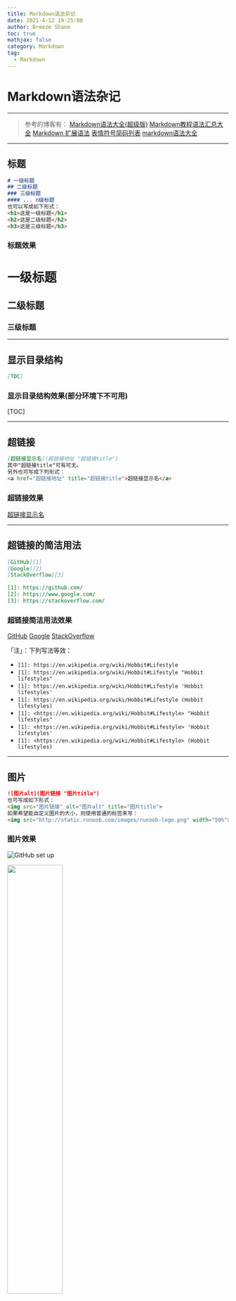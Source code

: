 ```yaml
---
title: Markdown语法杂记
date: 2021-4-12 19:25:00
author: Breeze Shane
toc: true
mathjax: false
category: Markdown
tag: 
  - Markdown
---
```

# Markdown语法杂记
***
> 参考的博客有：
> [Markdown语法大全(超级版)](https://www.jianshu.com/p/ebe52d2d468f)
> [Markdown教程语法汇总大全](https://zhuanlan.zhihu.com/p/75286458)
> [Markdown 扩展语法](https://www.markdown.xyz/extended-syntax/)
> [表情符号简码列表](https://gist.github.com/rxaviers/7360908)
> [markdown语法大全](https://www.cnblogs.com/miki-peng/articles/12502985.html)
***
## 标题
```markdown
# 一级标题
## 二级标题
### 三级标题
#### ... n级标题
也可以写成如下形式：
<h1>这是一级标题</h1>
<h2>这是二级标题</h2>
<h3>这是三级标题</h3>
```

### 标题效果

# 一级标题

## 二级标题
### 三级标题

***

## 显示目录结构

```markdown
[TOC]
```

### 显示目录结构效果(部分环境下不可用)

[TOC]

***

## 超链接

```markdown
[超链接显示名](超链接地址 "超链接title")
其中"超链接title"可有可无。
另外也可写成下列形式：
<a href="超链接地址" title="超链接title">超链接显示名</a>
```

### 超链接效果

[超链接显示名](超链接地址 "超链接title")

***

## 超链接的简洁用法

```markdown
[GitHub][1]
[Google][2]
[StackOverflow][3]

[1]: https://github.com/
[2]: https://www.google.com/
[3]: https://stackoverflow.com/
```



### 超链接简洁用法效果

[GitHub][1]
[Google][2]
[StackOverflow][3]

[1]: https://github.com/
[2]: https://www.google.com/
[3]: https://stackoverflow.com/

「注」：下列写法等效：

- `[1]: https://en.wikipedia.org/wiki/Hobbit#Lifestyle`
- `[1]: https://en.wikipedia.org/wiki/Hobbit#Lifestyle "Hobbit lifestyles"`
- `[1]: https://en.wikipedia.org/wiki/Hobbit#Lifestyle 'Hobbit lifestyles'`
- `[1]: https://en.wikipedia.org/wiki/Hobbit#Lifestyle (Hobbit lifestyles)`
- `[1]: <https://en.wikipedia.org/wiki/Hobbit#Lifestyle> "Hobbit lifestyles"`
- `[1]: <https://en.wikipedia.org/wiki/Hobbit#Lifestyle> 'Hobbit lifestyles'`
- `[1]: <https://en.wikipedia.org/wiki/Hobbit#Lifestyle> (Hobbit lifestyles)`

***

## 图片

```markdown
![图片alt](图片链接 "图片title")
也可写成如下形式：
<img src="图片链接" alt="图片alt" title="图片title">
如果希望能自定义图片的大小，则使用普通的标签来写：
<img src="http://static.runoob.com/images/runoob-logo.png" width="50%">
```

### 图片效果

![GitHub set up](http://zh.mweb.im/asset/img/set-up-git.gif "图片Title")

<img src="http://static.runoob.com/images/runoob-logo.png" width="50%">

## 字体

### 粗体、斜体、删除线、下划线

```markdown
**这是加粗的文字**			也可以写成<strong>   </strong>
*这是倾斜的文字*			也可以写成<em>   </em>
***这是斜体加粗的文字***
++这是带下划线的文字++
==我亮了！==
~~这是加删除线的文字~~
___还有这个也是斜体加粗！___ 也可以写成
然而最后一种方式并不推荐，因为存在不兼容的问题。
```

#### 字体效果

**这是加粗的文字**
*这是倾斜的文字*
***这是斜体加粗的文字***
<u>这是带下划线的文字</u>
==我亮了！==
~~这是加删除线的文字~~
___还有这个也是斜体加粗！___

### 字体颜色修改

```
<font color="#dd0000">文字颜色预览</font>
```

#### 字体颜色修改效果

<font color="#dd0000">文字颜色预览</font>

| 颜色名               | 十六进制颜色值                               | 颜色               | 预览 |
| :------------------: | :------------------------------------------: | :----------------: | :--: |
| AliceBlue            | #F0F8FF | rgb(240, 248, 255) | <table><tr><td bgcolor=#F0F8FF></td></tr></table> |
| AntiqueWhite         | #FAEBD7 | rgb(250, 235, 215) | <table><tr><td bgcolor=#FAEBD7></td></tr></table> |
| Aqua                 | #00FFFF | rgb(0, 255, 255)   | <table><tr><td bgcolor=#00FFFF></td></tr></table> |
| Aquamarine           | #7FFFD4 | rgb(127, 255, 212) | <table><tr><td bgcolor=#7FFFD4></td></tr></table> |
| Azure                | #F0FFFF | rgb(240, 255, 255) | <table><tr><td bgcolor=#F0FFFF></td></tr></table> |
| Beige                | #F5F5DC | rgb(245, 245, 220) | <table><tr><td bgcolor=#F5F5DC></td></tr></table> |
| Bisque               | #FFE4C4 | rgb(255, 228, 196) | <table><tr><td bgcolor=#FFE4C4></td></tr></table> |
| Black                | #000000 | rgb(0, 0, 0)       | <table><tr><td bgcolor=#000000></td></tr></table> |
| BlanchedAlmond       | #FFEBCD | rgb(255, 235, 205) | <table><tr><td bgcolor=#FFEBCD></td></tr></table> |
| Blue                 | #0000FF | rgb(0, 0, 255)     | <table><tr><td bgcolor=#0000FF></td></tr></table> |
| BlueViolet           | #8A2BE2 | rgb(138, 43, 226)  | <table><tr><td bgcolor=#8A2BE2></td></tr></table> |
| Brown                | #A52A2A | rgb(165, 42, 42)   | <table><tr><td bgcolor=#A52A2A></td></tr></table> |
| BurlyWood            | #DEB887 | rgb(222, 184, 135) | <table><tr><td bgcolor=#DEB887></td></tr></table> |
| CadetBlue            | #5F9EA0 | rgb(95, 158, 160)  | <table><tr><td bgcolor=#5F9EA0></td></tr></table> |
| Chartreuse           | #7FFF00 | rgb(127, 255, 0)   | <table><tr><td bgcolor=#7FFF00></td></tr></table> |
| Chocolate            | #D2691E | rgb(210, 105, 30)  | <table><tr><td bgcolor=#D2691E></td></tr></table> |
| Coral                | #FF7F50 | rgb(255, 127, 80)  | <table><tr><td bgcolor=#FF7F50></td></tr></table> |
| CornflowerBlue       | #6495ED | rgb(100, 149, 237) | <table><tr><td bgcolor=#6495ED></td></tr></table> |
| Cornsilk             | #FFF8DC | rgb(255, 248, 220) | <table><tr><td bgcolor=#FFF8DC></td></tr></table> |
| Crimson              | #DC143C | rgb(220, 20, 60)   | <table><tr><td bgcolor=#DC143C></td></tr></table> |
| Cyan                 | #00FFFF | rgb(0, 255, 255)   | <table><tr><td bgcolor=#00FFFF></td></tr></table> |
| DarkBlue             | #00008B | rgb(0, 0, 139)     | <table><tr><td bgcolor=#00008B></td></tr></table> |
| DarkCyan             | #008B8B | rgb(0, 139, 139)   | <table><tr><td bgcolor=#008B8B></td></tr></table> |
| DarkGoldenRod        | #B8860B | rgb(184, 134, 11)  | <table><tr><td bgcolor=#B8860B></td></tr></table> |
| DarkGray             | #A9A9A9 | rgb(169, 169, 169) | <table><tr><td bgcolor=#A9A9A9></td></tr></table> |
| DarkGreen            | #006400 | rgb(0, 100, 0)     | <table><tr><td bgcolor=#006400></td></tr></table> |
| DarkKhaki            | #BDB76B | rgb(189, 183, 107) | <table><tr><td bgcolor=#BDB76B></td></tr></table> |
| DarkMagenta          | #8B008B | rgb(139, 0, 139)   | <table><tr><td bgcolor=#8B008B></td></tr></table> |
| DarkOliveGreen       | #556B2F | rgb(85, 107, 47)   | <table><tr><td bgcolor=#556B2F></td></tr></table> |
| Darkorange           | #FF8C00 | rgb(255, 140, 0)   | <table><tr><td bgcolor=#FF8C00></td></tr></table> |
| DarkOrchid           | #9932CC | rgb(153, 50, 204)  | <table><tr><td bgcolor=#9932CC></td></tr></table> |
| DarkRed              | #8B0000 | rgb(139, 0, 0)     | <table><tr><td bgcolor=#8B0000></td></tr></table> |
| DarkSalmon           | #E9967A | rgb(233, 150, 122) | <table><tr><td bgcolor=#E9967A></td></tr></table> |
| DarkSeaGreen         | #8FBC8F | rgb(143, 188, 143) | <table><tr><td bgcolor=#8FBC8F></td></tr></table> |
| DarkSlateBlue        | #483D8B | rgb(72, 61, 139)   | <table><tr><td bgcolor=#483D8B></td></tr></table> |
| DarkSlateGray        | #2F4F4F | rgb(47, 79, 79)    | <table><tr><td bgcolor=#2F4F4F></td></tr></table> |
| DarkTurquoise        | #00CED1 | rgb(0, 206, 209)   | <table><tr><td bgcolor=#00CED1></td></tr></table> |
| DarkViolet           | #9400D3 | rgb(148, 0, 211)   | <table><tr><td bgcolor=#9400D3></td></tr></table> |
| DeepPink             | #FF1493 | rgb(255, 20, 147)  | <table><tr><td bgcolor=#FF1493></td></tr></table> |
| DeepSkyBlue          | #00BFFF | rgb(0, 191, 255)   | <table><tr><td bgcolor=#00BFFF></td></tr></table> |
| DimGray              | #696969 | rgb(105, 105, 105) | <table><tr><td bgcolor=#696969></td></tr></table> |
| DodgerBlue           | #1E90FF | rgb(30, 144, 255)  | <table><tr><td bgcolor=#1E90FF></td></tr></table> |
| Feldspar             | #D19275 | rgb(209, 146, 117) | <table><tr><td bgcolor=#D19275></td></tr></table> |
| FireBrick            | #B22222 | rgb(178, 34, 34)   | <table><tr><td bgcolor=#B22222></td></tr></table> |
| FloralWhite          | #FFFAF0 | rgb(255, 250, 240) | <table><tr><td bgcolor=#FFFAF0></td></tr></table> |
| ForestGreen          | #228B22 | rgb(34, 139, 34)   | <table><tr><td bgcolor=#228B22></td></tr></table> |
| Fuchsia              | #FF00FF | rgb(255, 0, 255)   | <table><tr><td bgcolor=#FF00FF></td></tr></table> |
| Gainsboro            | #DCDCDC | rgb(220, 220, 220) | <table><tr><td bgcolor=#DCDCDC></td></tr></table> |
| GhostWhite           | #F8F8FF | rgb(248, 248, 255) | <table><tr><td bgcolor=#F8F8FF></td></tr></table> |
| Gold                 | #FFD700 | rgb(255, 215, 0)   | <table><tr><td bgcolor=#FFD700></td></tr></table> |
| GoldenRod            | #DAA520 | rgb(218, 165, 32)  | <table><tr><td bgcolor=#DAA520></td></tr></table> |
| Gray                 | #808080 | rgb(128, 128, 128) | <table><tr><td bgcolor=#808080></td></tr></table> |
| Green                | #008000 | rgb(0, 128, 0)     | <table><tr><td bgcolor=#008000></td></tr></table> |
| GreenYellow          | #ADFF2F | rgb(173, 255, 47)  | <table><tr><td bgcolor=#ADFF2F></td></tr></table> |
| HoneyDew             | #F0FFF0 | rgb(240, 255, 240) | <table><tr><td bgcolor=#F0FFF0></td></tr></table> |
| HotPink              | #FF69B4 | rgb(255, 105, 180) | <table><tr><td bgcolor=#FF69B4></td></tr></table> |
| IndianRed            | #CD5C5C | rgb(205, 92, 92)   | <table><tr><td bgcolor=#CD5C5C></td></tr></table> |
| Indigo               | #4B0082 | rgb(75, 0, 130)    | <table><tr><td bgcolor=#4B0082></td></tr></table> |
| Ivory                | #FFFFF0 | rgb(255, 255, 240) | <table><tr><td bgcolor=#FFFFF0></td></tr></table> |
| Khaki                | #F0E68C | rgb(240, 230, 140) | <table><tr><td bgcolor=#F0E68C></td></tr></table> |
| Lavender             | #E6E6FA | rgb(230, 230, 250) | <table><tr><td bgcolor=#E6E6FA></td></tr></table> |
| LavenderBlush        | #FFF0F5 | rgb(255, 240, 245) | <table><tr><td bgcolor=#FFF0F5></td></tr></table> |
| LawnGreen            | #7CFC00 | rgb(124, 252, 0)   | <table><tr><td bgcolor=#7CFC00></td></tr></table> |
| LemonChiffon         | #FFFACD | rgb(255, 250, 205) | <table><tr><td bgcolor=#FFFACD></td></tr></table> |
| LightBlue            | #ADD8E6 | rgb(173, 216, 230) | <table><tr><td bgcolor=#ADD8E6></td></tr></table> |
| LightCoral           | #F08080 | rgb(240, 128, 128) | <table><tr><td bgcolor=#F08080></td></tr></table> |
| LightCyan            | #E0FFFF | rgb(224, 255, 255) | <table><tr><td bgcolor=#E0FFFF></td></tr></table> |
| LightGoldenRodYellow | #FAFAD2 | rgb(250, 250, 210) | <table><tr><td bgcolor=#FAFAD2></td></tr></table> |
| LightGrey            | #D3D3D3 | rgb(211, 211, 211) | <table><tr><td bgcolor=#D3D3D3></td></tr></table> |
| LightGreen           | #90EE90 | rgb(144, 238, 144) | <table><tr><td bgcolor=#90EE90></td></tr></table> |
| LightPink            | #FFB6C1 | rgb(255, 182, 193) | <table><tr><td bgcolor=#FFB6C1></td></tr></table> |
| LightSalmon          | #FFA07A | rgb(255, 160, 122) | <table><tr><td bgcolor=#FFA07A></td></tr></table> |
| LightSeaGreen        | #20B2AA | rgb(32, 178, 170)  | <table><tr><td bgcolor=#20B2AA></td></tr></table> |
| LightSkyBlue         | #87CEFA | rgb(135, 206, 250) | <table><tr><td bgcolor=#87CEFA></td></tr></table> |
| LightSlateBlue       | #8470FF | rgb(132, 112, 255) | <table><tr><td bgcolor=#8470FF></td></tr></table> |
| LightSlateGray       | #778899 | rgb(119, 136, 153) | <table><tr><td bgcolor=#778899></td></tr></table> |
| LightSteelBlue       | #B0C4DE | rgb(176, 196, 222) | <table><tr><td bgcolor=#B0C4DE></td></tr></table> |
| LightYellow          | #FFFFE0 | rgb(255, 255, 224) | <table><tr><td bgcolor=#FFFFE0></td></tr></table> |
| Lime                 | #00FF00 | rgb(0, 255, 0)     | <table><tr><td bgcolor=#00FF00></td></tr></table> |
| LimeGreen            | #32CD32 | rgb(50, 205, 50)   | <table><tr><td bgcolor=#32CD32></td></tr></table> |
| Linen                | #FAF0E6 | rgb(250, 240, 230) | <table><tr><td bgcolor=#FAF0E6></td></tr></table> |
| Magenta              | #FF00FF | rgb(255, 0, 255)   | <table><tr><td bgcolor=#FF00FF></td></tr></table> |
| Maroon               | #800000 | rgb(128, 0, 0)     | <table><tr><td bgcolor=#800000></td></tr></table> |
| MediumAquaMarine     | #66CDAA | rgb(102, 205, 170) | <table><tr><td bgcolor=#66CDAA></td></tr></table> |
| MediumBlue           | #0000CD | rgb(0, 0, 205)     | <table><tr><td bgcolor=#0000CD></td></tr></table> |
| MediumOrchid         | #BA55D3 | rgb(186, 85, 211)  | <table><tr><td bgcolor=#BA55D3></td></tr></table> |
| MediumPurple         | #9370D8 | rgb(147, 112, 216) | <table><tr><td bgcolor=#9370D8></td></tr></table> |
| MediumSeaGreen       | #3CB371 | rgb(60, 179, 113)  | <table><tr><td bgcolor=#3CB371></td></tr></table> |
| MediumSlateBlue      | #7B68EE | rgb(123, 104, 238) | <table><tr><td bgcolor=#7B68EE></td></tr></table> |
| MediumSpringGreen    | #00FA9A | rgb(0, 250, 154)   | <table><tr><td bgcolor=#00FA9A></td></tr></table> |
| MediumTurquoise      | #48D1CC | rgb(72, 209, 204)  | <table><tr><td bgcolor=#48D1CC></td></tr></table> |
| MediumVioletRed      | #C71585 | rgb(199, 21, 133)  | <table><tr><td bgcolor=#C71585></td></tr></table> |
| MidnightBlue         | #191970 | rgb(25, 25, 112)   | <table><tr><td bgcolor=#191970></td></tr></table> |
| MintCream            | #F5FFFA | rgb(245, 255, 250) | <table><tr><td bgcolor=#F5FFFA></td></tr></table> |
| MistyRose            | #FFE4E1 | rgb(255, 228, 225) | <table><tr><td bgcolor=#FFE4E1></td></tr></table> |
| Moccasin             | #FFE4B5 | rgb(255, 228, 181) | <table><tr><td bgcolor=#FFE4B5></td></tr></table> |
| NavajoWhite          | #FFDEAD | rgb(255, 222, 173) | <table><tr><td bgcolor=#FFDEAD></td></tr></table> |
| Navy                 | #000080 | rgb(0, 0, 128)     | <table><tr><td bgcolor=#000080></td></tr></table> |
| OldLace              | #FDF5E6 | rgb(253, 245, 230) | <table><tr><td bgcolor=#FDF5E6></td></tr></table> |
| Olive                | #808000 | rgb(128, 128, 0)   | <table><tr><td bgcolor=#808000></td></tr></table> |
| OliveDrab            | #6B8E23 | rgb(107, 142, 35)  | <table><tr><td bgcolor=#6B8E23></td></tr></table> |
| Orange               | #FFA500 | rgb(255, 165, 0)   | <table><tr><td bgcolor=#FFA500></td></tr></table> |
| OrangeRed            | #FF4500 | rgb(255, 69, 0)    | <table><tr><td bgcolor=#FF4500></td></tr></table> |
| Orchid               | #DA70D6 | rgb(218, 112, 214) | <table><tr><td bgcolor=#DA70D6></td></tr></table> |
| PaleGoldenRod        | #EEE8AA | rgb(238, 232, 170) | <table><tr><td bgcolor=#EEE8AA></td></tr></table> |
| PaleGreen            | #98FB98 | rgb(152, 251, 152) | <table><tr><td bgcolor=#98FB98></td></tr></table> |
| PaleTurquoise        | #AFEEEE | rgb(175, 238, 238) | <table><tr><td bgcolor=#AFEEEE></td></tr></table> |
| PaleVioletRed        | #D87093 | rgb(216, 112, 147) | <table><tr><td bgcolor=#D87093></td></tr></table> |
| PapayaWhip           | #FFEFD5 | rgb(255, 239, 213) | <table><tr><td bgcolor=#FFEFD5></td></tr></table> |
| PeachPuff            | #FFDAB9 | rgb(255, 218, 185) | <table><tr><td bgcolor=#FFDAB9></td></tr></table> |
| Peru                 | #CD853F | rgb(205, 133, 63)  | <table><tr><td bgcolor=#CD853F></td></tr></table> |
| Pink                 | #FFC0CB | rgb(255, 192, 203) | <table><tr><td bgcolor=#FFC0CB></td></tr></table> |
| Plum                 | #DDA0DD | rgb(221, 160, 221) | <table><tr><td bgcolor=#DDA0DD></td></tr></table> |
| PowderBlue           | #B0E0E6 | rgb(176, 224, 230) | <table><tr><td bgcolor=#B0E0E6></td></tr></table> |
| Purple               | #800080 | rgb(128, 0, 128)   | <table><tr><td bgcolor=#800080></td></tr></table> |
| Red                  | #FF0000 | rgb(255, 0, 0)     | <table><tr><td bgcolor=#FF0000></td></tr></table> |
| RosyBrown            | #BC8F8F | rgb(188, 143, 143) | <table><tr><td bgcolor=#BC8F8F></td></tr></table> |
| RoyalBlue            | #4169E1 | rgb(65, 105, 225)  | <table><tr><td bgcolor=#4169E1></td></tr></table> |
| SaddleBrown          | #8B4513 | rgb(139, 69, 19)   | <table><tr><td bgcolor=#8B4513></td></tr></table> |
| Salmon               | #FA8072 | rgb(250, 128, 114) | <table><tr><td bgcolor=#FA8072></td></tr></table> |
| SandyBrown           | #F4A460 | rgb(244, 164, 96)  | <table><tr><td bgcolor=#F4A460></td></tr></table> |
| SeaGreen             | #2E8B57 | rgb(46, 139, 87)   | <table><tr><td bgcolor=#2E8B57></td></tr></table> |
| SeaShell             | #FFF5EE | rgb(255, 245, 238) | <table><tr><td bgcolor=#FFF5EE></td></tr></table> |
| Sienna               | #A0522D | rgb(160, 82, 45)   | <table><tr><td bgcolor=#A0522D></td></tr></table> |
| Silver               | #C0C0C0 | rgb(192, 192, 192) | <table><tr><td bgcolor=#C0C0C0></td></tr></table> |
| SkyBlue              | #87CEEB | rgb(135, 206, 235) | <table><tr><td bgcolor=#87CEEB></td></tr></table> |
| SlateBlue            | #6A5ACD | rgb(106, 90, 205)  | <table><tr><td bgcolor=#6A5ACD></td></tr></table> |
| SlateGray            | #708090 | rgb(112, 128, 144) | <table><tr><td bgcolor=#708090></td></tr></table> |
| Snow                 | #FFFAFA | rgb(255, 250, 250) | <table><tr><td bgcolor=#FFFAFA></td></tr></table> |
| SpringGreen          | #00FF7F | rgb(0, 255, 127)   | <table><tr><td bgcolor=#00FF7F></td></tr></table> |
| SteelBlue            | #4682B4 | rgb(70, 130, 180)  | <table><tr><td bgcolor=#4682B4></td></tr></table> |
| Tan                  | #D2B48C | rgb(210, 180, 140) | <table><tr><td bgcolor=#D2B48C></td></tr></table> |
| Teal                 | #008080 | rgb(0, 128, 128)   | <table><tr><td bgcolor=#008080></td></tr></table> |
| Thistle              | #D8BFD8 | rgb(216, 191, 216) | <table><tr><td bgcolor=#D8BFD8></td></tr></table> |
| Tomato               | #FF6347 | rgb(255, 99, 71)   | <table><tr><td bgcolor=#FF6347></td></tr></table> |
| Turquoise            | #40E0D0 | rgb(64, 224, 208)  | <table><tr><td bgcolor=#40E0D0></td></tr></table> |
| Violet               | #EE82EE | rgb(238, 130, 238) | <table><tr><td bgcolor=#EE82EE></td></tr></table> |
| VioletRed            | #D02090 | rgb(208, 32, 144)  | <table><tr><td bgcolor=#D02090></td></tr></table> |
| Wheat                | #F5DEB3 | rgb(245, 222, 179) | <table><tr><td bgcolor=#F5DEB3></td></tr></table> |
| White                | #FFFFFF | rgb(255, 255, 255) | <table><tr><td bgcolor=#FFFFFF></td></tr></table> |
| WhiteSmoke           | #F5F5F5 | rgb(245, 245, 245) | <table><tr><td bgcolor=#F5F5F5></td></tr></table> |
| Yellow               | #FFFF00 | rgb(255, 255, 0)   | <table><tr><td bgcolor=#FFFF00></td></tr></table> |
| YellowGreen          | #9ACD32 | rgb(154, 205, 50)  | <table><tr><td bgcolor=#9ACD32></td></tr></table> |


### 字体大小修改

```markdown
size为1：<font size="1">size为1</font>
size为2：<font size="2">size为2</font>
size为3：<font size="3">size为3</font>
size为4：<font size="4">size为4</font>
size为5：<font size="5">size为5</font>
size为6：<font size="6">size为6</font>
```

#### 字体大小修改效果

size为1：<font size="1">size为1</font>
size为2：<font size="2">size为2</font>
size为3：<font size="3">size为3</font>
size为4：<font size="4">size为4</font>
size为5：<font size="5">size为5</font>
size为6：<font size="6">size为6</font>

### 字体类型

```markdown
<font face="黑体">我是黑体字</font> 
<font face="宋体">我是宋体字</font> 
<font face="楷体">我是楷体字</font> 
<font face="微软雅黑">我是微软雅黑字</font> 
<font face="fantasy">我是fantasy字</font>
<font face="Helvetica">我是Helvetica字</font> 
```

#### 字体类型效果

<font face="黑体">我是黑体字</font> 
<font face="宋体">我是宋体字</font> 
<font face="楷体">我是楷体字</font> 
<font face="微软雅黑">我是微软雅黑字</font> 
<font face="fantasy">我是fantasy字</font>
<font face="Helvetica">我是Helvetica字</font> 

### 背景色修改

```markdown
<table><tr><td bgcolor=#F4A460>#F4A460</td></tr></table>
<table><tr><td bgcolor=#FF6347>#FF6347</td></tr></table>  
<table><tr><td bgcolor=#D8BFD8>#D8BFD8</td></tr></table>  
<table><tr><td bgcolor=#008080>#008080</td></tr></table>  
<table><tr><td bgcolor=#FFD700>#FFD700</td></tr></table>  
```

#### 背景色修改效果

<table><tr><td bgcolor=#F4A460>#F4A460</td></tr></table>
<table><tr><td bgcolor=#FF6347>#FF6347</td></tr></table> 
<table><tr><td bgcolor=#D8BFD8>#D8BFD8</td></tr></table> 
<table><tr><td bgcolor=#008080>#008080</td></tr></table> 
<table><tr><td bgcolor=#FFD700>#FFD700</td></tr></table> 

***

## 引用

```markdown
> What？
>> 这是啥？
>>> 引用啥？
也可以写成如下形式：
<blockquote>引用的内容</blockquote>
```

### 引用效果

> What？
> > 这是啥？
> >
> > > 引用啥？

***

## 分割线

```markdown
***
***
___
```

### 分割线效果

***

___

___



---

## 列表（支持嵌套）

### 无序列表

```markdown
- 列表内容
+ 列表内容
* 列表内容
也可写成：
<ul>
<li>   </li>
<li>   </li>
<li>   </li>
<li>   </li>
</ul> 
```

> 注意：-、+、*与列表内容之间要有一个空格

#### 无序列表效果

- 列表内容
+ 列表内容

* 列表内容

### 有序列表

```markdown
1. 列表内容
2. 列表内容
3. 列表内容
也可写成：
<ol>
<li>   </li>
<li>   </li>
<li>   </li>
<li>   </li>
</ol> 
```

#### 有序列表效果

1. 列表内容
2. 列表内容
3. 列表内容

### 任务列表

```markdown
 - [x] Have breakfast!
 - [ ] Have lunch!
 - [ ] Have dinner!
 「注」：先打空格再打-，接着打空格，最后再打[ ]，另外[ ]中间是有括号的。
```

#### 任务列表效果

- [x] Have breakfast!

- [ ] Have lunch!

- [ ] Have dinner!

***

## 表格

```markdown
表头|表头|表头|表头
---|:---|---:|:---:
内容|内容|内容|内容
内容|内容|内容|内容

可以注意到，：起到的作用是设定对齐方式，依次是左对齐、右对齐、居中对齐。
```

### 表格效果

| 表头 | 表头 | 表头 | 表头 |
| ---- | :--- | ---: | :--: |
| 内容 | 内容 | 内容 | 内容 |
| 内容 | 内容 | 内容 | 内容 |

***

## 代码行 & 代码块

### 单行代码

```
`import torch as pd`
```

### 单行代码效果

`import torch as pd`

### 代码块

````
```
import tensorflow as np
import torch as pd
​```
如果想指定语言从而达到语法高亮的效果则可以写成：
​```python
import tensorflow as np
import torch as pd
​```
````

### 代码块效果

```
import tensorflow as np
import torch as pd
```

```python
import tensorflow as np
import torch as pd
```

***

## Emoji

People

| :bowtie: `:bowtie:`                                          | :smile: `:smile:`                                            | :laughing: `:laughing:`                     |
| ------------------------------------------------------------ | ------------------------------------------------------------ | ------------------------------------------- |
| :blush: `:blush:`                                            | :smiley: `:smiley:`                                          | :relaxed: `:relaxed:`                       |
| :smirk: `:smirk:`                                            | :heart_eyes: `:heart_eyes:`                                  | :kissing_heart: `:kissing_heart:`           |
| :kissing_closed_eyes: `:kissing_closed_eyes:`                | :flushed: `:flushed:`                                        | :relieved: `:relieved:`                     |
| :satisfied: `:satisfied:`                                    | :grin: `:grin:`                                              | :wink: `:wink:`                             |
| :stuck_out_tongue_winking_eye: `:stuck_out_tongue_winking_eye:` | :stuck_out_tongue_closed_eyes: `:stuck_out_tongue_closed_eyes:` | :grinning: `:grinning:`                     |
| :kissing: `:kissing:`                                        | :kissing_smiling_eyes: `:kissing_smiling_eyes:`              | :stuck_out_tongue: `:stuck_out_tongue:`     |
| :sleeping: `:sleeping:`                                      | :worried: `:worried:`                                        | :frowning: `:frowning:`                     |
| :anguished: `:anguished:`                                    | :open_mouth: `:open_mouth:`                                  | :grimacing: `:grimacing:`                   |
| :confused: `:confused:`                                      | :hushed: `:hushed:`                                          | :expressionless: `:expressionless:`         |
| :unamused: `:unamused:`                                      | :sweat_smile: `:sweat_smile:`                                | :sweat: `:sweat:`                           |
| :disappointed_relieved: `:disappointed_relieved:`            | :weary: `:weary:`                                            | :pensive: `:pensive:`                       |
| :disappointed: `:disappointed:`                              | :confounded: `:confounded:`                                  | :fearful: `:fearful:`                       |
| :cold_sweat: `:cold_sweat:`                                  | :persevere: `:persevere:`                                    | :cry: `:cry:`                               |
| :sob: `:sob:`                                                | :joy: `:joy:`                                                | :astonished: `:astonished:`                 |
| :scream: `:scream:`                                          | :neckbeard: `:neckbeard:`                                    | :tired_face: `:tired_face:`                 |
| :angry: `:angry:`                                            | :rage: `:rage:`                                              | :triumph: `:triumph:`                       |
| :sleepy: `:sleepy:`                                          | :yum: `:yum:`                                                | :mask: `:mask:`                             |
| :sunglasses: `:sunglasses:`                                  | :dizzy_face: `:dizzy_face:`                                  | :imp: `:imp:`                               |
| :smiling_imp: `:smiling_imp:`                                | :neutral_face: `:neutral_face:`                              | :no_mouth: `:no_mouth:`                     |
| :innocent: `:innocent:`                                      | :alien: `:alien:`                                            | :yellow_heart: `:yellow_heart:`             |
| :blue_heart: `:blue_heart:`                                  | :purple_heart: `:purple_heart:`                              | :heart: `:heart:`                           |
| :green_heart: `:green_heart:`                                | :broken_heart: `:broken_heart:`                              | :heartbeat: `:heartbeat:`                   |
| :heartpulse: `:heartpulse:`                                  | :two_hearts: `:two_hearts:`                                  | :revolving_hearts: `:revolving_hearts:`     |
| :cupid: `:cupid:`                                            | :sparkling_heart: `:sparkling_heart:`                        | :sparkles: `:sparkles:`                     |
| :star: `:star:`                                              | :star2: `:star2:`                                            | :dizzy: `:dizzy:`                           |
| :boom: `:boom:`                                              | :collision: `:collision:`                                    | :anger: `:anger:`                           |
| :exclamation: `:exclamation:`                                | :question: `:question:`                                      | :grey_exclamation: `:grey_exclamation:`     |
| :grey_question: `:grey_question:`                            | :zzz: `:zzz:`                                                | :dash: `:dash:`                             |
| :sweat_drops: `:sweat_drops:`                                | :notes: `:notes:`                                            | :musical_note: `:musical_note:`             |
| :fire: `:fire:`                                              | :hankey: `:hankey:`                                          | :poop: `:poop:`                             |
| :shit: `:shit:`                                              | :+1: `:+1:`                                                  | :thumbsup: `:thumbsup:`                     |
| :-1: `:-1:`                                                  | :thumbsdown: `:thumbsdown:`                                  | :ok_hand: `:ok_hand:`                       |
| :punch: `:punch:`                                            | :facepunch: `:facepunch:`                                    | :fist: `:fist:`                             |
| :v: `:v:`                                                    | :wave: `:wave:`                                              | :hand: `:hand:`                             |
| :raised_hand: `:raised_hand:`                                | :open_hands: `:open_hands:`                                  | :point_up: `:point_up:`                     |
| :point_down: `:point_down:`                                  | :point_left: `:point_left:`                                  | :point_right: `:point_right:`               |
| :raised_hands: `:raised_hands:`                              | :pray: `:pray:`                                              | :point_up_2: `:point_up_2:`                 |
| :clap: `:clap:`                                              | :muscle: `:muscle:`                                          | :metal: `:metal:`                           |
| :fu: `:fu:`                                                  | :walking: `:walking:`                                        | :runner: `:runner:`                         |
| :running: `:running:`                                        | :couple: `:couple:`                                          | :family: `:family:`                         |
| :two_men_holding_hands: `:two_men_holding_hands:`            | :two_women_holding_hands: `:two_women_holding_hands:`        | :dancer: `:dancer:`                         |
| :dancers: `:dancers:`                                        | :ok_woman: `:ok_woman:`                                      | :no_good: `:no_good:`                       |
| :information_desk_person: `:information_desk_person:`        | :raising_hand: `:raising_hand:`                              | :bride_with_veil: `:bride_with_veil:`       |
| :person_with_pouting_face: `:person_with_pouting_face:`      | :person_frowning: `:person_frowning:`                        | :bow: `:bow:`                               |
| :couplekiss: `:couplekiss:`                                  | :couple_with_heart: `:couple_with_heart:`                    | :massage: `:massage:`                       |
| :haircut: `:haircut:`                                        | :nail_care: `:nail_care:`                                    | :boy: `:boy:`                               |
| :girl: `:girl:`                                              | :woman: `:woman:`                                            | :man: `:man:`                               |
| :baby: `:baby:`                                              | :older_woman: `:older_woman:`                                | :older_man: `:older_man:`                   |
| :person_with_blond_hair: `:person_with_blond_hair:`          | :man_with_gua_pi_mao: `:man_with_gua_pi_mao:`                | :man_with_turban: `:man_with_turban:`       |
| :construction_worker: `:construction_worker:`                | :cop: `:cop:`                                                | :angel: `:angel:`                           |
| :princess: `:princess:`                                      | :smiley_cat: `:smiley_cat:`                                  | :smile_cat: `:smile_cat:`                   |
| :heart_eyes_cat: `:heart_eyes_cat:`                          | :kissing_cat: `:kissing_cat:`                                | :smirk_cat: `:smirk_cat:`                   |
| :scream_cat: `:scream_cat:`                                  | :crying_cat_face: `:crying_cat_face:`                        | :joy_cat: `:joy_cat:`                       |
| :pouting_cat: `:pouting_cat:`                                | :japanese_ogre: `:japanese_ogre:`                            | :japanese_goblin: `:japanese_goblin:`       |
| :see_no_evil: `:see_no_evil:`                                | :hear_no_evil: `:hear_no_evil:`                              | :speak_no_evil: `:speak_no_evil:`           |
| :guardsman: `:guardsman:`                                    | :skull: `:skull:`                                            | :feet: `:feet:`                             |
| :lips: `:lips:`                                              | :kiss: `:kiss:`                                              | :droplet: `:droplet:`                       |
| :ear: `:ear:`                                                | :eyes: `:eyes:`                                              | :nose: `:nose:`                             |
| :tongue: `:tongue:`                                          | :love_letter: `:love_letter:`                                | :bust_in_silhouette: `:bust_in_silhouette:` |
| :busts_in_silhouette: `:busts_in_silhouette:`                | :speech_balloon: `:speech_balloon:`                          | :thought_balloon: `:thought_balloon:`       |
| :feelsgood: `:feelsgood:`                                    | :finnadie: `:finnadie:`                                      | :goberserk: `:goberserk:`                   |
| :godmode: `:godmode:`                                        | :hurtrealbad: `:hurtrealbad:`                                | :rage1: `:rage1:`                           |
| :rage2: `:rage2:`                                            | :rage3: `:rage3:`                                            | :rage4: `:rage4:`                           |
| :suspect: `:suspect:`                                        | :trollface: `:trollface:`                                    |                                             |

Nature

| :sunny: `:sunny:`                                            | :umbrella: `:umbrella:`                         | :cloud: `:cloud:`                                            |
| ------------------------------------------------------------ | ----------------------------------------------- | ------------------------------------------------------------ |
| :snowflake: `:snowflake:`                                    | :snowman: `:snowman:`                           | :zap: `:zap:`                                                |
| :cyclone: `:cyclone:`                                        | :foggy: `:foggy:`                               | :ocean: `:ocean:`                                            |
| :cat: `:cat:`                                                | :dog: `:dog:`                                   | :mouse: `:mouse:`                                            |
| :hamster: `:hamster:`                                        | :rabbit: `:rabbit:`                             | :wolf: `:wolf:`                                              |
| :frog: `:frog:`                                              | :tiger: `:tiger:`                               | :koala: `:koala:`                                            |
| :bear: `:bear:`                                              | :pig: `:pig:`                                   | :pig_nose: `:pig_nose:`                                      |
| :cow: `:cow:`                                                | :boar: `:boar:`                                 | :monkey_face: `:monkey_face:`                                |
| :monkey: `:monkey:`                                          | :horse: `:horse:`                               | :racehorse: `:racehorse:`                                    |
| :camel: `:camel:`                                            | :sheep: `:sheep:`                               | :elephant: `:elephant:`                                      |
| :panda_face: `:panda_face:`                                  | :snake: `:snake:`                               | :bird: `:bird:`                                              |
| :baby_chick: `:baby_chick:`                                  | :hatched_chick: `:hatched_chick:`               | :hatching_chick: `:hatching_chick:`                          |
| :chicken: `:chicken:`                                        | :penguin: `:penguin:`                           | :turtle: `:turtle:`                                          |
| :bug: `:bug:`                                                | :honeybee: `:honeybee:`                         | :ant: `:ant:`                                                |
| :beetle: `:beetle:`                                          | :snail: `:snail:`                               | :octopus: `:octopus:`                                        |
| :tropical_fish: `:tropical_fish:`                            | :fish: `:fish:`                                 | :whale: `:whale:`                                            |
| :whale2: `:whale2:`                                          | :dolphin: `:dolphin:`                           | :cow2: `:cow2:`                                              |
| :ram: `:ram:`                                                | :rat: `:rat:`                                   | :water_buffalo: `:water_buffalo:`                            |
| :tiger2: `:tiger2:`                                          | :rabbit2: `:rabbit2:`                           | :dragon: `:dragon:`                                          |
| :goat: `:goat:`                                              | :rooster: `:rooster:`                           | :dog2: `:dog2:`                                              |
| :pig2: `:pig2:`                                              | :mouse2: `:mouse2:`                             | :ox: `:ox:`                                                  |
| :dragon_face: `:dragon_face:`                                | :blowfish: `:blowfish:`                         | :crocodile: `:crocodile:`                                    |
| :dromedary_camel: `:dromedary_camel:`                        | :leopard: `:leopard:`                           | :cat2: `:cat2:`                                              |
| :poodle: `:poodle:`                                          | :paw_prints: `:paw_prints:`                     | :bouquet: `:bouquet:`                                        |
| :cherry_blossom: `:cherry_blossom:`                          | :tulip: `:tulip:`                               | :four_leaf_clover: `:four_leaf_clover:`                      |
| :rose: `:rose:`                                              | :sunflower: `:sunflower:`                       | :hibiscus: `:hibiscus:`                                      |
| :maple_leaf: `:maple_leaf:`                                  | :leaves: `:leaves:`                             | :fallen_leaf: `:fallen_leaf:`                                |
| :herb: `:herb:`                                              | :mushroom: `:mushroom:`                         | :cactus: `:cactus:`                                          |
| :palm_tree: `:palm_tree:`                                    | :evergreen_tree: `:evergreen_tree:`             | :deciduous_tree: `:deciduous_tree:`                          |
| :chestnut: `:chestnut:`                                      | :seedling: `:seedling:`                         | :blossom: `:blossom:`                                        |
| :ear_of_rice: `:ear_of_rice:`                                | :shell: `:shell:`                               | :globe_with_meridians: `:globe_with_meridians:`              |
| :sun_with_face: `:sun_with_face:`                            | :full_moon_with_face: `:full_moon_with_face:`   | :new_moon_with_face: `:new_moon_with_face:`                  |
| :new_moon: `:new_moon:`                                      | :waxing_crescent_moon: `:waxing_crescent_moon:` | :first_quarter_moon: `:first_quarter_moon:`                  |
| :waxing_gibbous_moon: `:waxing_gibbous_moon:`                | :full_moon: `:full_moon:`                       | :waning_gibbous_moon: `:waning_gibbous_moon:`                |
| :last_quarter_moon: `:last_quarter_moon:`                    | :waning_crescent_moon: `:waning_crescent_moon:` | :last_quarter_moon_with_face: `:last_quarter_moon_with_face:` |
| :first_quarter_moon_with_face: `:first_quarter_moon_with_face:` | :moon: `:moon:`                                 | :earth_africa: `:earth_africa:`                              |
| :earth_americas: `:earth_americas:`                          | :earth_asia: `:earth_asia:`                     | :volcano: `:volcano:`                                        |
| :milky_way: `:milky_way:`                                    | :partly_sunny: `:partly_sunny:`                 | :octocat: `:octocat:`                                        |
| :squirrel: `:squirrel:`                                      |                                                 |                                                              |

Objects

| :bamboo: `:bamboo:`                                          | :gift_heart: `:gift_heart:`                                 | :dolls: `:dolls:`                                   |
| ------------------------------------------------------------ | ----------------------------------------------------------- | --------------------------------------------------- |
| :school_satchel: `:school_satchel:`                          | :mortar_board: `:mortar_board:`                             | :flags: `:flags:`                                   |
| :fireworks: `:fireworks:`                                    | :sparkler: `:sparkler:`                                     | :wind_chime: `:wind_chime:`                         |
| :rice_scene: `:rice_scene:`                                  | :jack_o_lantern: `:jack_o_lantern:`                         | :ghost: `:ghost:`                                   |
| :santa: `:santa:`                                            | :christmas_tree: `:christmas_tree:`                         | :gift: `:gift:`                                     |
| :bell: `:bell:`                                              | :no_bell: `:no_bell:`                                       | :tanabata_tree: `:tanabata_tree:`                   |
| :tada: `:tada:`                                              | :confetti_ball: `:confetti_ball:`                           | :balloon: `:balloon:`                               |
| :crystal_ball: `:crystal_ball:`                              | :cd: `:cd:`                                                 | :dvd: `:dvd:`                                       |
| :floppy_disk: `:floppy_disk:`                                | :camera: `:camera:`                                         | :video_camera: `:video_camera:`                     |
| :movie_camera: `:movie_camera:`                              | :computer: `:computer:`                                     | :tv: `:tv:`                                         |
| :iphone: `:iphone:`                                          | :phone: `:phone:`                                           | :telephone: `:telephone:`                           |
| :telephone_receiver: `:telephone_receiver:`                  | :pager: `:pager:`                                           | :fax: `:fax:`                                       |
| :minidisc: `:minidisc:`                                      | :vhs: `:vhs:`                                               | :sound: `:sound:`                                   |
| :speaker: `:speaker:`                                        | :mute: `:mute:`                                             | :loudspeaker: `:loudspeaker:`                       |
| :mega: `:mega:`                                              | :hourglass: `:hourglass:`                                   | :hourglass_flowing_sand: `:hourglass_flowing_sand:` |
| :alarm_clock: `:alarm_clock:`                                | :watch: `:watch:`                                           | :radio: `:radio:`                                   |
| :satellite: `:satellite:`                                    | :loop: `:loop:`                                             | :mag: `:mag:`                                       |
| :mag_right: `:mag_right:`                                    | :unlock: `:unlock:`                                         | :lock: `:lock:`                                     |
| :lock_with_ink_pen: `:lock_with_ink_pen:`                    | :closed_lock_with_key: `:closed_lock_with_key:`             | :key: `:key:`                                       |
| :bulb: `:bulb:`                                              | :flashlight: `:flashlight:`                                 | :high_brightness: `:high_brightness:`               |
| :low_brightness: `:low_brightness:`                          | :electric_plug: `:electric_plug:`                           | :battery: `:battery:`                               |
| :calling: `:calling:`                                        | :email: `:email:`                                           | :mailbox: `:mailbox:`                               |
| :postbox: `:postbox:`                                        | :bath: `:bath:`                                             | :bathtub: `:bathtub:`                               |
| :shower: `:shower:`                                          | :toilet: `:toilet:`                                         | :wrench: `:wrench:`                                 |
| :nut_and_bolt: `:nut_and_bolt:`                              | :hammer: `:hammer:`                                         | :seat: `:seat:`                                     |
| :moneybag: `:moneybag:`                                      | :yen: `:yen:`                                               | :dollar: `:dollar:`                                 |
| :pound: `:pound:`                                            | :euro: `:euro:`                                             | :credit_card: `:credit_card:`                       |
| :money_with_wings: `:money_with_wings:`                      | :e-mail: `:e-mail:`                                         | :inbox_tray: `:inbox_tray:`                         |
| :outbox_tray: `:outbox_tray:`                                | :envelope: `:envelope:`                                     | :incoming_envelope: `:incoming_envelope:`           |
| :postal_horn: `:postal_horn:`                                | :mailbox_closed: `:mailbox_closed:`                         | :mailbox_with_mail: `:mailbox_with_mail:`           |
| :mailbox_with_no_mail: `:mailbox_with_no_mail:`              | :door: `:door:`                                             | :smoking: `:smoking:`                               |
| :bomb: `:bomb:`                                              | :gun: `:gun:`                                               | :hocho: `:hocho:`                                   |
| :pill: `:pill:`                                              | :syringe: `:syringe:`                                       | :page_facing_up: `:page_facing_up:`                 |
| :page_with_curl: `:page_with_curl:`                          | :bookmark_tabs: `:bookmark_tabs:`                           | :bar_chart: `:bar_chart:`                           |
| :chart_with_upwards_trend: `:chart_with_upwards_trend:`      | :chart_with_downwards_trend: `:chart_with_downwards_trend:` | :scroll: `:scroll:`                                 |
| :clipboard: `:clipboard:`                                    | :calendar: `:calendar:`                                     | :date: `:date:`                                     |
| :card_index: `:card_index:`                                  | :file_folder: `:file_folder:`                               | :open_file_folder: `:open_file_folder:`             |
| :scissors: `:scissors:`                                      | :pushpin: `:pushpin:`                                       | :paperclip: `:paperclip:`                           |
| :black_nib: `:black_nib:`                                    | :pencil2: `:pencil2:`                                       | :straight_ruler: `:straight_ruler:`                 |
| :triangular_ruler: `:triangular_ruler:`                      | :closed_book: `:closed_book:`                               | :green_book: `:green_book:`                         |
| :blue_book: `:blue_book:`                                    | :orange_book: `:orange_book:`                               | :notebook: `:notebook:`                             |
| :notebook_with_decorative_cover: `:notebook_with_decorative_cover:` | :ledger: `:ledger:`                                         | :books: `:books:`                                   |
| :bookmark: `:bookmark:`                                      | :name_badge: `:name_badge:`                                 | :microscope: `:microscope:`                         |
| :telescope: `:telescope:`                                    | :newspaper: `:newspaper:`                                   | :football: `:football:`                             |
| :basketball: `:basketball:`                                  | :soccer: `:soccer:`                                         | :baseball: `:baseball:`                             |
| :tennis: `:tennis:`                                          | :8ball: `:8ball:`                                           | :rugby_football: `:rugby_football:`                 |
| :bowling: `:bowling:`                                        | :golf: `:golf:`                                             | :mountain_bicyclist: `:mountain_bicyclist:`         |
| :bicyclist: `:bicyclist:`                                    | :horse_racing: `:horse_racing:`                             | :snowboarder: `:snowboarder:`                       |
| :swimmer: `:swimmer:`                                        | :surfer: `:surfer:`                                         | :ski: `:ski:`                                       |
| :spades: `:spades:`                                          | :hearts: `:hearts:`                                         | :clubs: `:clubs:`                                   |
| :diamonds: `:diamonds:`                                      | :gem: `:gem:`                                               | :ring: `:ring:`                                     |
| :trophy: `:trophy:`                                          | :musical_score: `:musical_score:`                           | :musical_keyboard: `:musical_keyboard:`             |
| :violin: `:violin:`                                          | :space_invader: `:space_invader:`                           | :video_game: `:video_game:`                         |
| :black_joker: `:black_joker:`                                | :flower_playing_cards: `:flower_playing_cards:`             | :game_die: `:game_die:`                             |
| :dart: `:dart:`                                              | :mahjong: `:mahjong:`                                       | :clapper: `:clapper:`                               |
| :memo: `:memo:`                                              | :pencil: `:pencil:`                                         | :book: `:book:`                                     |
| :art: `:art:`                                                | :microphone: `:microphone:`                                 | :headphones: `:headphones:`                         |
| :trumpet: `:trumpet:`                                        | :saxophone: `:saxophone:`                                   | :guitar: `:guitar:`                                 |
| :shoe: `:shoe:`                                              | :sandal: `:sandal:`                                         | :high_heel: `:high_heel:`                           |
| :lipstick: `:lipstick:`                                      | :boot: `:boot:`                                             | :shirt: `:shirt:`                                   |
| :tshirt: `:tshirt:`                                          | :necktie: `:necktie:`                                       | :womans_clothes: `:womans_clothes:`                 |
| :dress: `:dress:`                                            | :running_shirt_with_sash: `:running_shirt_with_sash:`       | :jeans: `:jeans:`                                   |
| :kimono: `:kimono:`                                          | :bikini: `:bikini:`                                         | :ribbon: `:ribbon:`                                 |
| :tophat: `:tophat:`                                          | :crown: `:crown:`                                           | :womans_hat: `:womans_hat:`                         |
| :mans_shoe: `:mans_shoe:`                                    | :closed_umbrella: `:closed_umbrella:`                       | :briefcase: `:briefcase:`                           |
| :handbag: `:handbag:`                                        | :pouch: `:pouch:`                                           | :purse: `:purse:`                                   |
| :eyeglasses: `:eyeglasses:`                                  | :fishing_pole_and_fish: `:fishing_pole_and_fish:`           | :coffee: `:coffee:`                                 |
| :tea: `:tea:`                                                | :sake: `:sake:`                                             | :baby_bottle: `:baby_bottle:`                       |
| :beer: `:beer:`                                              | :beers: `:beers:`                                           | :cocktail: `:cocktail:`                             |
| :tropical_drink: `:tropical_drink:`                          | :wine_glass: `:wine_glass:`                                 | :fork_and_knife: `:fork_and_knife:`                 |
| :pizza: `:pizza:`                                            | :hamburger: `:hamburger:`                                   | :fries: `:fries:`                                   |
| :poultry_leg: `:poultry_leg:`                                | :meat_on_bone: `:meat_on_bone:`                             | :spaghetti: `:spaghetti:`                           |
| :curry: `:curry:`                                            | :fried_shrimp: `:fried_shrimp:`                             | :bento: `:bento:`                                   |
| :sushi: `:sushi:`                                            | :fish_cake: `:fish_cake:`                                   | :rice_ball: `:rice_ball:`                           |
| :rice_cracker: `:rice_cracker:`                              | :rice: `:rice:`                                             | :ramen: `:ramen:`                                   |
| :stew: `:stew:`                                              | :oden: `:oden:`                                             | :dango: `:dango:`                                   |
| :egg: `:egg:`                                                | :bread: `:bread:`                                           | :doughnut: `:doughnut:`                             |
| :custard: `:custard:`                                        | :icecream: `:icecream:`                                     | :ice_cream: `:ice_cream:`                           |
| :shaved_ice: `:shaved_ice:`                                  | :birthday: `:birthday:`                                     | :cake: `:cake:`                                     |
| :cookie: `:cookie:`                                          | :chocolate_bar: `:chocolate_bar:`                           | :candy: `:candy:`                                   |
| :lollipop: `:lollipop:`                                      | :honey_pot: `:honey_pot:`                                   | :apple: `:apple:`                                   |
| :green_apple: `:green_apple:`                                | :tangerine: `:tangerine:`                                   | :lemon: `:lemon:`                                   |
| :cherries: `:cherries:`                                      | :grapes: `:grapes:`                                         | :watermelon: `:watermelon:`                         |
| :strawberry: `:strawberry:`                                  | :peach: `:peach:`                                           | :melon: `:melon:`                                   |
| :banana: `:banana:`                                          | :pear: `:pear:`                                             | :pineapple: `:pineapple:`                           |
| :sweet_potato: `:sweet_potato:`                              | :eggplant: `:eggplant:`                                     | :tomato: `:tomato:`                                 |
| :corn: `:corn:`                                              |                                                             |                                                     |

Places

| :house: `:house:`                             | :house_with_garden: `:house_with_garden:`             | :school: `:school:`                                 |
| --------------------------------------------- | ----------------------------------------------------- | --------------------------------------------------- |
| :office: `:office:`                           | :post_office: `:post_office:`                         | :hospital: `:hospital:`                             |
| :bank: `:bank:`                               | :convenience_store: `:convenience_store:`             | :love_hotel: `:love_hotel:`                         |
| :hotel: `:hotel:`                             | :wedding: `:wedding:`                                 | :church: `:church:`                                 |
| :department_store: `:department_store:`       | :european_post_office: `:european_post_office:`       | :city_sunrise: `:city_sunrise:`                     |
| :city_sunset: `:city_sunset:`                 | :japanese_castle: `:japanese_castle:`                 | :european_castle: `:european_castle:`               |
| :tent: `:tent:`                               | :factory: `:factory:`                                 | :tokyo_tower: `:tokyo_tower:`                       |
| :japan: `:japan:`                             | :mount_fuji: `:mount_fuji:`                           | :sunrise_over_mountains: `:sunrise_over_mountains:` |
| :sunrise: `:sunrise:`                         | :stars: `:stars:`                                     | :statue_of_liberty: `:statue_of_liberty:`           |
| :bridge_at_night: `:bridge_at_night:`         | :carousel_horse: `:carousel_horse:`                   | :rainbow: `:rainbow:`                               |
| :ferris_wheel: `:ferris_wheel:`               | :fountain: `:fountain:`                               | :roller_coaster: `:roller_coaster:`                 |
| :ship: `:ship:`                               | :speedboat: `:speedboat:`                             | :boat: `:boat:`                                     |
| :sailboat: `:sailboat:`                       | :rowboat: `:rowboat:`                                 | :anchor: `:anchor:`                                 |
| :rocket: `:rocket:`                           | :airplane: `:airplane:`                               | :helicopter: `:helicopter:`                         |
| :steam_locomotive: `:steam_locomotive:`       | :tram: `:tram:`                                       | :mountain_railway: `:mountain_railway:`             |
| :bike: `:bike:`                               | :aerial_tramway: `:aerial_tramway:`                   | :suspension_railway: `:suspension_railway:`         |
| :mountain_cableway: `:mountain_cableway:`     | :tractor: `:tractor:`                                 | :blue_car: `:blue_car:`                             |
| :oncoming_automobile: `:oncoming_automobile:` | :car: `:car:`                                         | :red_car: `:red_car:`                               |
| :taxi: `:taxi:`                               | :oncoming_taxi: `:oncoming_taxi:`                     | :articulated_lorry: `:articulated_lorry:`           |
| :bus: `:bus:`                                 | :oncoming_bus: `:oncoming_bus:`                       | :rotating_light: `:rotating_light:`                 |
| :police_car: `:police_car:`                   | :oncoming_police_car: `:oncoming_police_car:`         | :fire_engine: `:fire_engine:`                       |
| :ambulance: `:ambulance:`                     | :minibus: `:minibus:`                                 | :truck: `:truck:`                                   |
| :train: `:train:`                             | :station: `:station:`                                 | :train2: `:train2:`                                 |
| :bullettrain_front: `:bullettrain_front:`     | :bullettrain_side: `:bullettrain_side:`               | :light_rail: `:light_rail:`                         |
| :monorail: `:monorail:`                       | :railway_car: `:railway_car:`                         | :trolleybus: `:trolleybus:`                         |
| :ticket: `:ticket:`                           | :fuelpump: `:fuelpump:`                               | :vertical_traffic_light: `:vertical_traffic_light:` |
| :traffic_light: `:traffic_light:`             | :warning: `:warning:`                                 | :construction: `:construction:`                     |
| :beginner: `:beginner:`                       | :atm: `:atm:`                                         | :slot_machine: `:slot_machine:`                     |
| :busstop: `:busstop:`                         | :barber: `:barber:`                                   | :hotsprings: `:hotsprings:`                         |
| :checkered_flag: `:checkered_flag:`           | :crossed_flags: `:crossed_flags:`                     | :izakaya_lantern: `:izakaya_lantern:`               |
| :moyai: `:moyai:`                             | :circus_tent: `:circus_tent:`                         | :performing_arts: `:performing_arts:`               |
| :round_pushpin: `:round_pushpin:`             | :triangular_flag_on_post: `:triangular_flag_on_post:` | :jp: `:jp:`                                         |
| :kr: `:kr:`                                   | :cn: `:cn:`                                           | :us: `:us:`                                         |
| :fr: `:fr:`                                   | :es: `:es:`                                           | :it: `:it:`                                         |
| :ru: `:ru:`                                   | :gb: `:gb:`                                           | :uk: `:uk:`                                         |
| :de: `:de:`                                   |                                                       |                                                     |

Symbols

| :one: `:one:`                                                | :two: `:two:`                                                | :three: `:three:`                                         |
| ------------------------------------------------------------ | ------------------------------------------------------------ | --------------------------------------------------------- |
| :four: `:four:`                                              | :five: `:five:`                                              | :six: `:six:`                                             |
| :seven: `:seven:`                                            | :eight: `:eight:`                                            | :nine: `:nine:`                                           |
| :keycap_ten: `:keycap_ten:`                                  | :1234: `:1234:`                                              | :zero: `:zero:`                                           |
| :hash: `:hash:`                                              | :symbols: `:symbols:`                                        | :arrow_backward: `:arrow_backward:`                       |
| :arrow_down: `:arrow_down:`                                  | :arrow_forward: `:arrow_forward:`                            | :arrow_left: `:arrow_left:`                               |
| :capital_abcd: `:capital_abcd:`                              | :abcd: `:abcd:`                                              | :abc: `:abc:`                                             |
| :arrow_lower_left: `:arrow_lower_left:`                      | :arrow_lower_right: `:arrow_lower_right:`                    | :arrow_right: `:arrow_right:`                             |
| :arrow_up: `:arrow_up:`                                      | :arrow_upper_left: `:arrow_upper_left:`                      | :arrow_upper_right: `:arrow_upper_right:`                 |
| :arrow_double_down: `:arrow_double_down:`                    | :arrow_double_up: `:arrow_double_up:`                        | :arrow_down_small: `:arrow_down_small:`                   |
| :arrow_heading_down: `:arrow_heading_down:`                  | :arrow_heading_up: `:arrow_heading_up:`                      | :leftwards_arrow_with_hook: `:leftwards_arrow_with_hook:` |
| :arrow_right_hook: `:arrow_right_hook:`                      | :left_right_arrow: `:left_right_arrow:`                      | :arrow_up_down: `:arrow_up_down:`                         |
| :arrow_up_small: `:arrow_up_small:`                          | :arrows_clockwise: `:arrows_clockwise:`                      | :arrows_counterclockwise: `:arrows_counterclockwise:`     |
| :rewind: `:rewind:`                                          | :fast_forward: `:fast_forward:`                              | :information_source: `:information_source:`               |
| :ok: `:ok:`                                                  | :twisted_rightwards_arrows: `:twisted_rightwards_arrows:`    | :repeat: `:repeat:`                                       |
| :repeat_one: `:repeat_one:`                                  | :new: `:new:`                                                | :top: `:top:`                                             |
| :up: `:up:`                                                  | :cool: `:cool:`                                              | :free: `:free:`                                           |
| :ng: `:ng:`                                                  | :cinema: `:cinema:`                                          | :koko: `:koko:`                                           |
| :signal_strength: `:signal_strength:`                        | :u5272: `:u5272:`                                            | :u5408: `:u5408:`                                         |
| :u55b6: `:u55b6:`                                            | :u6307: `:u6307:`                                            | :u6708: `:u6708:`                                         |
| :u6709: `:u6709:`                                            | :u6e80: `:u6e80:`                                            | :u7121: `:u7121:`                                         |
| :u7533: `:u7533:`                                            | :u7a7a: `:u7a7a:`                                            | :u7981: `:u7981:`                                         |
| :sa: `:sa:`                                                  | :restroom: `:restroom:`                                      | :mens: `:mens:`                                           |
| :womens: `:womens:`                                          | :baby_symbol: `:baby_symbol:`                                | :no_smoking: `:no_smoking:`                               |
| :parking: `:parking:`                                        | :wheelchair: `:wheelchair:`                                  | :metro: `:metro:`                                         |
| :baggage_claim: `:baggage_claim:`                            | :accept: `:accept:`                                          | :wc: `:wc:`                                               |
| :potable_water: `:potable_water:`                            | :put_litter_in_its_place: `:put_litter_in_its_place:`        | :secret: `:secret:`                                       |
| :congratulations: `:congratulations:`                        | :m: `:m:`                                                    | :passport_control: `:passport_control:`                   |
| :left_luggage: `:left_luggage:`                              | :customs: `:customs:`                                        | :ideograph_advantage: `:ideograph_advantage:`             |
| :cl: `:cl:`                                                  | :sos: `:sos:`                                                | :id: `:id:`                                               |
| :no_entry_sign: `:no_entry_sign:`                            | :underage: `:underage:`                                      | :no_mobile_phones: `:no_mobile_phones:`                   |
| :do_not_litter: `:do_not_litter:`                            | :non-potable_water: `:non-potable_water:`                    | :no_bicycles: `:no_bicycles:`                             |
| :no_pedestrians: `:no_pedestrians:`                          | :children_crossing: `:children_crossing:`                    | :no_entry: `:no_entry:`                                   |
| :eight_spoked_asterisk: `:eight_spoked_asterisk:`            | :eight_pointed_black_star: `:eight_pointed_black_star:`      | :heart_decoration: `:heart_decoration:`                   |
| :vs: `:vs:`                                                  | :vibration_mode: `:vibration_mode:`                          | :mobile_phone_off: `:mobile_phone_off:`                   |
| :chart: `:chart:`                                            | :currency_exchange: `:currency_exchange:`                    | :aries: `:aries:`                                         |
| :taurus: `:taurus:`                                          | :gemini: `:gemini:`                                          | :cancer: `:cancer:`                                       |
| :leo: `:leo:`                                                | :virgo: `:virgo:`                                            | :libra: `:libra:`                                         |
| :scorpius: `:scorpius:`                                      | :sagittarius: `:sagittarius:`                                | :capricorn: `:capricorn:`                                 |
| :aquarius: `:aquarius:`                                      | :pisces: `:pisces:`                                          | :ophiuchus: `:ophiuchus:`                                 |
| :six_pointed_star: `:six_pointed_star:`                      | :negative_squared_cross_mark: `:negative_squared_cross_mark:` | :a: `:a:`                                                 |
| :b: `:b:`                                                    | :ab: `:ab:`                                                  | :o2: `:o2:`                                               |
| :diamond_shape_with_a_dot_inside: `:diamond_shape_with_a_dot_inside:` | :recycle: `:recycle:`                                        | :end: `:end:`                                             |
| :on: `:on:`                                                  | :soon: `:soon:`                                              | :clock1: `:clock1:`                                       |
| :clock130: `:clock130:`                                      | :clock10: `:clock10:`                                        | :clock1030: `:clock1030:`                                 |
| :clock11: `:clock11:`                                        | :clock1130: `:clock1130:`                                    | :clock12: `:clock12:`                                     |
| :clock1230: `:clock1230:`                                    | :clock2: `:clock2:`                                          | :clock230: `:clock230:`                                   |
| :clock3: `:clock3:`                                          | :clock330: `:clock330:`                                      | :clock4: `:clock4:`                                       |
| :clock430: `:clock430:`                                      | :clock5: `:clock5:`                                          | :clock530: `:clock530:`                                   |
| :clock6: `:clock6:`                                          | :clock630: `:clock630:`                                      | :clock7: `:clock7:`                                       |
| :clock730: `:clock730:`                                      | :clock8: `:clock8:`                                          | :clock830: `:clock830:`                                   |
| :clock9: `:clock9:`                                          | :clock930: `:clock930:`                                      | :heavy_dollar_sign: `:heavy_dollar_sign:`                 |
| :copyright: `:copyright:`                                    | :registered: `:registered:`                                  | :tm: `:tm:`                                               |
| :x: `:x:`                                                    | :heavy_exclamation_mark: `:heavy_exclamation_mark:`          | :bangbang: `:bangbang:`                                   |
| :interrobang: `:interrobang:`                                | :o: `:o:`                                                    | :heavy_multiplication_x: `:heavy_multiplication_x:`       |
| :heavy_plus_sign: `:heavy_plus_sign:`                        | :heavy_minus_sign: `:heavy_minus_sign:`                      | :heavy_division_sign: `:heavy_division_sign:`             |
| :white_flower: `:white_flower:`                              | :100: `:100:`                                                | :heavy_check_mark: `:heavy_check_mark:`                   |
| :ballot_box_with_check: `:ballot_box_with_check:`            | :radio_button: `:radio_button:`                              | :link: `:link:`                                           |
| :curly_loop: `:curly_loop:`                                  | :wavy_dash: `:wavy_dash:`                                    | :part_alternation_mark: `:part_alternation_mark:`         |
| :trident: `:trident:`                                        | :black_square: `:black_square:`                              | :white_square: `:white_square:`                           |
| :white_check_mark: `:white_check_mark:`                      | :black_square_button: `:black_square_button:`                | :white_square_button: `:white_square_button:`             |
| :black_circle: `:black_circle:`                              | :white_circle: `:white_circle:`                              | :red_circle: `:red_circle:`                               |
| :large_blue_circle: `:large_blue_circle:`                    | :large_blue_diamond: `:large_blue_diamond:`                  | :large_orange_diamond: `:large_orange_diamond:`           |
| :small_blue_diamond: `:small_blue_diamond:`                  | :small_orange_diamond: `:small_orange_diamond:`              | :small_red_triangle: `:small_red_triangle:`               |
| :small_red_triangle_down: `:small_red_triangle_down:`        | :shipit: `:shipit:`                                          |                                                           |

***

## 转义

| \    | 反斜杠（backslash）                                          |
| ---- | ------------------------------------------------------------ |
| `    | 反引号（backtick），连续使用两个“ ` ”来包裹使用至少一个反引号的句子即可 |
| *    | 星号（asterisk）                                             |
| _    | 下划线（underscore）                                         |
| { }  | 花括号（curly braces）                                       |
| [ ]  | 方括号（brackets）                                           |
| < >  | 尖括号（angle brackets）                                     |
| ( )  | 圆括号或括号（parentheses）                                  |
| #    | 井号（pound sign）                                           |
| +    | 加号（plus sign）                                            |
| -    | 减号（minus sign） (也叫连字符 hyphen)                       |
| .    | 句点（dot）                                                  |
| !    | 感叹号（exclamation mark）                                   |
| \|   | 管道符（pipe），可以使用`&#124;`来代替                       |

---

## 特殊字符

<center>

| 特殊字符 |     描述      |  字符代码  |
| :------: | :-----------: | :--------: |
|          |    空格符     |  `&nbsp;`  |
|    <     |    小于号     |   `&lt;`   |
|    >     |    大于号     |   `&gt;`   |
|    &     |     和号      |  `&amp;`   |
|    ￥    |    人民币     |  `&yen;`   |
|    ©     |     版权      |  `&copy;`  |
|    ®     |   注册商标    |  `&reg;`   |
|    °C    |    摄氏度     |  `&deg;C`  |
|    ±     |    正负号     | `&plusmn;` |
|    ×     |     乘号      | `&times;`  |
|    ÷     |     除号      | `&divide;` |
|    ²     | 平方（上标²） |  `&sup2;`  |
|    ³     | 立方（上标³） |  `&sup3;`  |

</center>

***

## 脚注

```markdown
不可能三角又称潘洛斯三角[^1]，是由奥斯卡·雷乌特斯瓦德[^note]1934年创建的不可能图形。 
[^1]: 潘洛斯三角（Penrose triangle）是不可能物體中的一種。最早是由瑞典藝術家Oscar Reutersvärd在1934年製作。英國數學家羅傑·潘洛斯（Roger Penrose）及其父親莱昂内尔·彭罗斯設計及推廣，並在1958年2月份的《英國心理學月刊》（British Journal of Psychology）中發表，稱之為「最純粹形式的不可能」。 
[^note]: Oscar Reutersvärd (29 November 1915 – 2 February 2002) was a Swedish graphic artist, who in 1934 pioneered the art of 3D drawings that may initially appear feasible, yet cannot be physically constructed. He is sometimes described as "the father of the impossible figure", although there are much older examples, e.g. Hogarth's Satire on False Perspective, in addition to more recent well known example of the Penrose triangle and some others. 
```

### 脚注效果

不可能三角又称潘洛斯三角[^1]，是由奥斯卡·雷乌特斯瓦德[^note]1934年创建的不可能图形。 
[^1]: 潘洛斯三角（Penrose triangle）是不可能物體中的一種。最早是由瑞典藝術家Oscar Reutersvärd在1934年製作。英國數學家羅傑·潘洛斯（Roger Penrose）及其父親莱昂内尔·彭罗斯設計及推廣，並在1958年2月份的《英國心理學月刊》（British Journal of Psychology）中發表，稱之為「最純粹形式的不可能」。 
[^note]: Oscar Reutersvärd (29 November 1915 – 2 February 2002) was a Swedish graphic artist, who in 1934 pioneered the art of 3D drawings that may initially appear feasible, yet cannot be physically constructed. He is sometimes described as "the father of the impossible figure", although there are much older examples, e.g. Hogarth's Satire on False Perspective, in addition to more recent well known example of the Penrose triangle and some others. 

***

## 自定义标题ID

```
### ？？？ {#custom-id}
也可以写成：
<h3 id="custom-id">    </h3>
```

### 自定义标题ID效果

##### JetBrains！ {#JB-Yeah!}

编上这个id有什么用？[点这个试试看！](#JB-Yeah!)

你会发现它跳到JetBrains！这个标题了，而这个超链接语法没什么特殊的，就是这个：

```markdown
[点这个试试看！](#JB-Yeah!)
也可以写成这个：
<a href="#JB-Yeah!">点这个试试看！</a>
```

***

## 网址和邮件地址

```markdown
<https://www.markdownguide.org>
<fake@example.com>
```

### 网址和邮件地址效果

<https://www.markdownguide.org>
<fake@example.com>

***

## 显示快捷键图形

```
使用<kbd>Ctrl</kbd>+<kbd>Alt</kbd>+<kbd>F2</kbd>进入tty2
```

### 显示快捷键图形效果

使用<kbd>Ctrl</kbd>+<kbd>Alt</kbd>+<kbd>F2</kbd>进入tty2

***

## Markdown内部的注释

```markdown
<div style='display: none'>ANYTHING YOU WANNA SAY</div>
<!-- ANYTHING YOU WANNA SAY -->
[//]: # ANYTHING YOU WANNA SAY
[^_^]: # ANYTHING YOU WANNA SAY
[//]: <> ANYTHING YOU WANNA SAY
[comment]: <> ANYTHING YOU WANNA SAY
```

***

## 文字对齐方式(部分环境下不可用)

```
<center>中心对齐</center>
<p align="left">左对齐</p>
<p align="right">右对齐</p>
```

### 对齐方式效果

<center>中心对齐</center>
<p align="left">左对齐</p>
<p align="right">右对齐</p>

